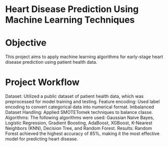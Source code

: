 # Heart Disease Prediction Using Machine Learning Techniques

# Objective
This project aims to apply machine learning algorithms for early-stage heart disease prediction using patient health data.

# Project Workflow
 Dataset: Utilized a public dataset of patient health data, which was preprocessed for model training and testing.
 Feature encoding: Used label encoding to convert categorical data into numerical format.
 Imbalanced Dataset Handling: Applied SMOTETomek techniques to balance classe.
 Algorithms: The following algorithms were used: Gaussian Naive Bayes, Logistic Regression, Gradient Boosting, AdaBoost, XGBoost, K-Nearest Neighbors (KNN), Decision Tree, 
 and Random Forest.
 Results: Random Forest achieved the highest accuracy of 85%, making it the most effective model for predicting heart disease.

